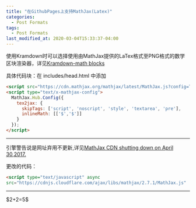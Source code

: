 ```yaml
---
title: "在GithubPages上支持MathJax(Latex)"
categories:
  - Post Formats
tags:
  - Post Formats
last_modified_at: 2020-03-04T15:33:37-04:00
---
```



使用Kramdown时可以选择使用由MathJax提供的LaTex格式至PNG格式的数学区块渲染器，详见[Kramdown-math blocks](https://kramdown.gettalong.org/syntax.html#math-blocks)

具体代码块：在 includes/head.html 中添加

```html
<script src="https://cdn.mathjax.org/mathjax/latest/MathJax.js?config=TeX-AMS-MML_HTMLorMML" type="text/javascript"></script>
<script type="text/x-mathjax-config">
  MathJax.Hub.Config({
    tex2jax: {
      skipTags: ['script', 'noscript', 'style', 'textarea', 'pre'],
      inlineMath: [['$','$']]
    }
  });
</script>
```

***

引擎警告说是网址弃用不更新,详见[MathJax CDN shutting down on April 30,2017.](http://link.zhihu.com/?target=https%3A//www.mathjax.org/cdn-shutting-down/)


更改的代码：

```html
<script type="text/javascript" async
src="https://cdnjs.cloudflare.com/ajax/libs/mathjax/2.7.1/MathJax.js"

```

***

<div>
$2+2=5$ 
</div>

